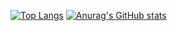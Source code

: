 [![Top Langs](https://github-readme-stats.vercel.app/api/top-langs/?username=깃허브아이디)](https://github.com/woghok@inu.ac.kr/github-readme-stats)
[![Anurag's GitHub stats](https://github-readme-stats.vercel.app/api?username=깃허브아이디)](https://github.com/woghok@inu.ac.kr/github-readme-stats)
